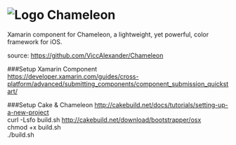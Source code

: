 # ![Logo](http://reality.cm/img/chameleon-48.png) Chameleon  
Xamarin component for Chameleon, a lightweight, yet powerful, color framework for iOS.

source: https://github.com/ViccAlexander/Chameleon

###Setup Xamarin Component
https://developer.xamarin.com/guides/cross-platform/advanced/submitting_components/component_submission_quickstart/

###Setup Cake & Chameleon
http://cakebuild.net/docs/tutorials/setting-up-a-new-project  
curl -Lsfo build.sh http://cakebuild.net/download/bootstrapper/osx  
chmod +x build.sh  
./build.sh  
